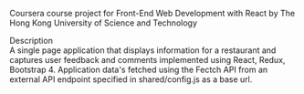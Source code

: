 Coursera course project for Front-End Web Development with React
by The Hong Kong University of Science and Technology


Description  
A single page application that displays information for a restaurant and captures user feedback and comments implemented using React, Redux, Bootstrap 4. Application data's fetched using the Fectch API from an external API endpoint specified in shared/config.js as a base url.
